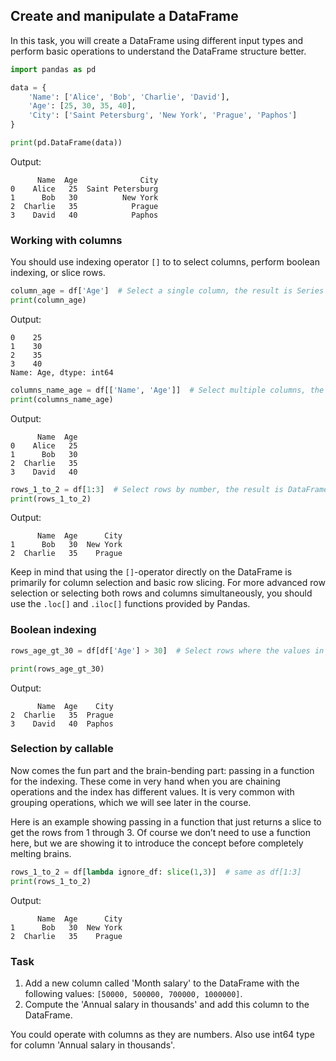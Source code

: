 ## Create and manipulate a DataFrame

In this task, you will create a DataFrame using different input types and perform basic operations to understand the DataFrame structure better.


```python
import pandas as pd

data = {
    'Name': ['Alice', 'Bob', 'Charlie', 'David'],
    'Age': [25, 30, 35, 40],
    'City': ['Saint Petersburg', 'New York', 'Prague', 'Paphos']
}

print(pd.DataFrame(data))
```
Output:
```text
      Name  Age              City
0    Alice   25  Saint Petersburg
1      Bob   30          New York
2  Charlie   35            Prague
3    David   40            Paphos
```

### Working with columns

You should use indexing operator `[]` to to select columns, perform boolean indexing, or slice rows.

```python
column_age = df['Age']  # Select a single column, the result is Series
print(column_age)
```
Output:
```text
0    25
1    30
2    35
3    40
Name: Age, dtype: int64
```

```python
columns_name_age = df[['Name', 'Age']]  # Select multiple columns, the result is DataFrame
print(columns_name_age)
```
Output:
```text
      Name  Age
0    Alice   25
1      Bob   30
2  Charlie   35
3    David   40
```

```python
rows_1_to_2 = df[1:3]  # Select rows by number, the result is DataFrame
print(rows_1_to_2)
```
Output:
```text
      Name  Age      City
1      Bob   30  New York
2  Charlie   35    Prague
```

Keep in mind that using the `[]`-operator directly on the DataFrame is primarily for column selection and basic row slicing. For more advanced row selection or selecting both rows and columns simultaneously, you should use the `.loc[]` and `.iloc[]` functions provided by Pandas.

### Boolean indexing

```python
rows_age_gt_30 = df[df['Age'] > 30]  # Select rows where the values in column 'Age' are greater than 30.

print(rows_age_gt_30)
```
Output:
```text
      Name  Age    City
2  Charlie   35  Prague
3    David   40  Paphos
```

### Selection by callable
Now comes the fun part and the brain-bending part: passing in a function for the indexing. These come in very hand when you are chaining operations and the index has different values. It is very common with grouping operations, which we will see later in the course.

Here is an example showing passing in a function that just returns a slice to get the rows from 1 through 3. Of course we don’t need to use a function here, but we are showing it to introduce the concept before completely melting brains.

```python
rows_1_to_2 = df[lambda ignore_df: slice(1,3)]  # same as df[1:3]
print(rows_1_to_2)
```
Output:
```text
      Name  Age      City
1      Bob   30  New York
2  Charlie   35    Prague
```

### Task
1. Add a new column called 'Month salary' to the DataFrame with the following values: `[50000, 500000, 700000, 1000000]`.
2. Compute the 'Annual salary in thousands' and add this column to the DataFrame.

<div class="hint">You could operate with columns as they are numbers. Also use int64 type for column 'Annual salary in thousands'.</div>

